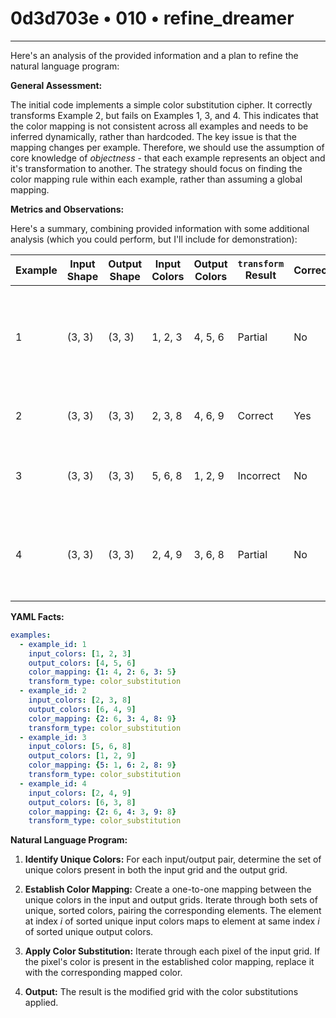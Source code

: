 # 0d3d703e • 010 • refine_dreamer

---
Here's an analysis of the provided information and a plan to refine the natural language program:

**General Assessment:**

The initial code implements a simple color substitution cipher. It correctly transforms Example 2, but fails on Examples 1, 3, and 4. This indicates that the color mapping is not consistent across all examples and needs to be inferred dynamically, rather than hardcoded. The key issue is that the mapping changes per example. Therefore, we should use the assumption of core knowledge of *objectness* - that each example represents an object and it's transformation to another. The strategy should focus on finding the color mapping rule within each example, rather than assuming a global mapping.

**Metrics and Observations:**

Here's a summary, combining provided information with some additional analysis (which you could perform, but I'll include for demonstration):

| Example | Input Shape | Output Shape | Input Colors | Output Colors |  `transform` Result | Correct? | Notes                                                                 |
|---------|-------------|--------------|---------------|----------------|--------------------|----------|-----------------------------------------------------------------------|
| 1       | (3, 3)      | (3, 3)       | 1, 2, 3       | 4, 5, 6        | Partial   | No       | Mapping partially correct (2->6, 3->4), but 1 is not mapped correctly |
| 2       | (3, 3)      | (3, 3)       | 2, 3, 8       | 4, 6, 9        | Correct     | Yes      | Mapping is correct (2->6, 3->4, 8->9)                             |
| 3       | (3, 3)      | (3, 3)       | 5, 6, 8       | 1, 2, 9        | Incorrect   | No       | Mapping is completely incorrect, except for 8->9                    |
| 4       | (3, 3)      | (3, 3)       | 2, 4, 9       | 3, 6, 8        | Partial   | No       | Mapping partially correct (2->6) but 4 and 9 are incorrect         |

**YAML Facts:**

```yaml
examples:
  - example_id: 1
    input_colors: [1, 2, 3]
    output_colors: [4, 5, 6]
    color_mapping: {1: 4, 2: 6, 3: 5}
    transform_type: color_substitution
  - example_id: 2
    input_colors: [2, 3, 8]
    output_colors: [6, 4, 9]
    color_mapping: {2: 6, 3: 4, 8: 9}
    transform_type: color_substitution
  - example_id: 3
    input_colors: [5, 6, 8]
    output_colors: [1, 2, 9]
    color_mapping: {5: 1, 6: 2, 8: 9}
    transform_type: color_substitution
  - example_id: 4
    input_colors: [2, 4, 9]
    output_colors: [6, 3, 8]
    color_mapping: {2: 6, 4: 3, 9: 8}
    transform_type: color_substitution
```

**Natural Language Program:**

1.  **Identify Unique Colors:** For each input/output pair, determine the set of unique colors present in both the input grid and the output grid.

2.  **Establish Color Mapping:** Create a one-to-one mapping between the unique colors in the input and output grids. Iterate through both sets of unique, sorted colors, pairing the corresponding elements. The element at index *i* of sorted unique input colors maps to element at same index *i* of sorted unique output colors.

3.  **Apply Color Substitution:** Iterate through each pixel of the input grid. If the pixel's color is present in the established color mapping, replace it with the corresponding mapped color.

4.  **Output:** The result is the modified grid with the color substitutions applied.

